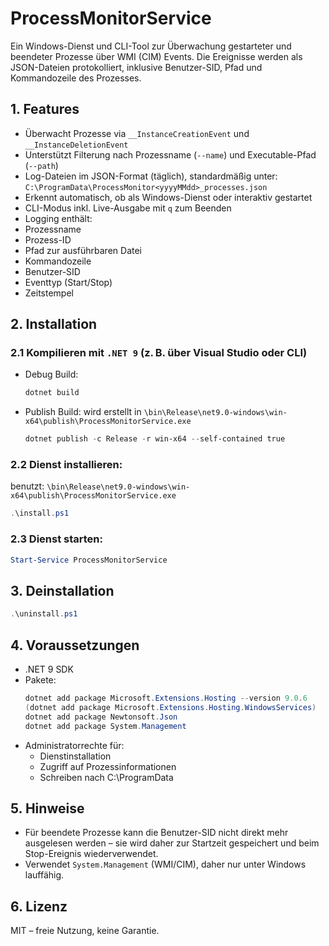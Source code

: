 # ProcessMonitorService

Ein Windows-Dienst und CLI-Tool zur Überwachung gestarteter und beendeter Prozesse über WMI (CIM) Events. Die Ereignisse werden als JSON-Dateien protokolliert, inklusive Benutzer-SID, Pfad und Kommandozeile des Prozesses.

## 1. Features

- Überwacht Prozesse via `__InstanceCreationEvent` und `__InstanceDeletionEvent`
- Unterstützt Filterung nach Prozessname (`--name`) und Executable-Pfad (`--path`)
- Log-Dateien im JSON-Format (täglich), standardmäßig unter:
`C:\ProgramData\ProcessMonitor<yyyyMMdd>_processes.json`
- Erkennt automatisch, ob als Windows-Dienst oder interaktiv gestartet
- CLI-Modus inkl. Live-Ausgabe mit `q` zum Beenden
- Logging enthält:
- Prozessname
- Prozess-ID
- Pfad zur ausführbaren Datei
- Kommandozeile
- Benutzer-SID
- Eventtyp (Start/Stop)
- Zeitstempel

## 2. Installation

### 2.1 Kompilieren mit `.NET 9` (z. B. über Visual Studio oder CLI)
- Debug Build:
  ```powershell
  dotnet build
  ```

- Publish Build:
wird erstellt in `\bin\Release\net9.0-windows\win-x64\publish\ProcessMonitorService.exe`
  ```powershell
  dotnet publish -c Release -r win-x64 --self-contained true
  ```

### 2.2 Dienst installieren:
benutzt: `\bin\Release\net9.0-windows\win-x64\publish\ProcessMonitorService.exe`
```powershell
.\install.ps1
```

### 2.3 Dienst starten:
```powershell
Start-Service ProcessMonitorService
```

## 3. Deinstallation
```powershell
.\uninstall.ps1
```

## 4. Voraussetzungen
- .NET 9 SDK
- Pakete:
  ```powershell
  dotnet add package Microsoft.Extensions.Hosting --version 9.0.6
  (dotnet add package Microsoft.Extensions.Hosting.WindowsServices)
  dotnet add package Newtonsoft.Json
  dotnet add package System.Management
  ```
- Administratorrechte für:
  - Dienstinstallation
  - Zugriff auf Prozessinformationen
  - Schreiben nach C:\ProgramData

## 5. Hinweise
- Für beendete Prozesse kann die Benutzer-SID nicht direkt mehr ausgelesen werden – sie wird daher zur Startzeit gespeichert und beim Stop-Ereignis wiederverwendet.
- Verwendet `System.Management` (WMI/CIM), daher nur unter Windows lauffähig.

## 6. Lizenz
MIT – freie Nutzung, keine Garantie.
